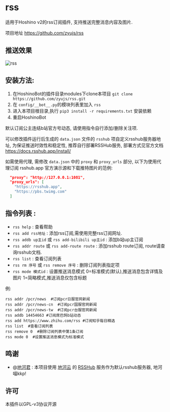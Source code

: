 # rss

适用于Hoshino v2的rss订阅插件, 支持推送完整消息内容及图片.

项目地址 https://github.com/zyujs/rss

## 推送效果

![rss](https://user-images.githubusercontent.com/3376669/104117898-c8281280-535f-11eb-9f0b-7efe2bc657cf.png)

## 安装方法:

1. 在HoshinoBot的插件目录modules下clone本项目 `git clone https://github.com/zyujs/rss.git`
1. 在 `config/__bot__.py`的模块列表里加入 `rss`
1. 进入本项目根目录,执行 `pip3 install -r requirements.txt` 安装依赖
1. 重启HoshinoBot

默认订阅公主连结b站官方号动态, 请使用指令自行添加/删除关注项.

可以修改插件运行后生成的 `data.json` 文件的 `rsshub` 项自定义rsshub服务器地址, 为保证推送时效性和稳定性, 推荐自行部署RSSHub服务, 部署方式见官方文档 https://docs.rsshub.app/install/

如需使用代理, 需修改 `data.json` 中的 `proxy` 和 `proxy_urls` 部分, 以下为使用代理订阅 rsshub.app 官方演示源和下载推特图片的范例:

```json
  "proxy": "http://127.0.0.1:1081",
  "proxy_urls": [
    "https://rsshub.app",
    "https://pbs.twimg.com"
  ]
```

## 指令列表 :

- `rss help` : 查看帮助
- `rss add rss地址` : 添加rss订阅,需使用完整rss订阅网址.
- `rss addb up主id` 或 `rss add-bilibili up主id` : 添加b站up主订阅
- `rss addr route` 或 `rss add-route route` : 添加rsshub route订阅, route请查询rsshub文档.
- `rss list` : 查看订阅列表
- `rss rm 序号` 或 `rss remove 序号` : 删除订阅列表指定项
- `rss mode 模式id` : 设置推送消息模式 0=标准模式(默认),推送消息包含详情及图片 1=简略模式,推送消息仅包含标题

例: 
```
rss addr /pcr/news  #订阅pcr日服官网新闻
rss addr /pcr/news-cn  #订阅pcr国服官网新闻
rss addr /pcr/news-tw  #订阅pcr台服官网新闻
rss addb 14454663 #订阅席巴鸽b站动态
rss add https://www.zhihu.com/rss #订阅知乎每日精选
rss list  #查看订阅列表
rss remove 0  #删除订阅列表中第1条订阅
rss mode 0  #设置推送消息模式为标准模式
```

## 鸣谢

- @[地河君](https://github.com/Chendihe4975) : 本项目使用 [地河云](https://michikawachin.art/) 的 [RSSHub](https://rsshub.di.he.cn/) 服务作为默认rsshub服务器, 地河喵kkp!

## 许可

本插件以GPL-v3协议开源
